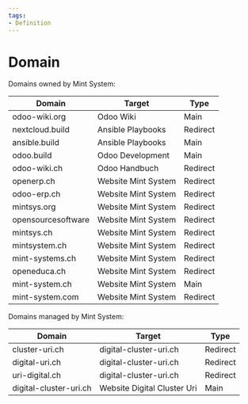 ```yaml
---
tags:
- Definition
---
```

# Domain

Domains owned by Mint System:

| Domain             | Target              | Type     |
| ------------------ | ------------------- | -------- |
| odoo-wiki.org      | Odoo Wiki           | Main     |
| nextcloud.build    | Ansible Playbooks   | Redirect |
| ansible.build      | Ansible Playbooks   | Main     |
| odoo.build         | Odoo Development    | Main     |
| odoo-wiki.ch       | Odoo Handbuch       | Redirect |
| openerp.ch         | Website Mint System | Redirect |
| odoo-erp.ch        | Website Mint System | Redirect |
| mintsys.org        | Website Mint System | Redirect |
| opensourcesoftware | Website Mint System | Redirect |
| mintsys.ch         | Website Mint System | Redirect |
| mintsystem.ch      | Website Mint System | Redirect |
| mint-systems.ch    | Website Mint System | Redirect |
| openeduca.ch       | Website Mint System | Redirect |
| mint-system.ch     | Website Mint System | Main     |
| mint-system.com    | Website Mint System | Redirect |

Domains managed by Mint System:

| Domain                 | Target                      | Type     |
| ---------------------- | --------------------------- | -------- |
| cluster-uri.ch         | digital-cluster-uri.ch      | Redirect |
| digital-uri.ch         | digital-cluster-uri.ch      | Redirect |
| uri-digital.ch         | digital-cluster-uri.ch      | Redirect |
| digital-cluster-uri.ch | Website Digital Cluster Uri | Main     |
